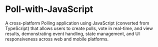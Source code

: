 # Poll-with-JavaScript
A cross-platform Polling application using JavaScript (converted from TypeScript) that allows users to create polls, vote in real-time, and view results, demonstrating event handling, state management, and UI responsiveness across web and mobile platforms.

